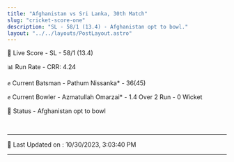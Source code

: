 ```yaml
---
title: "Afghanistan vs Sri Lanka, 30th Match"
slug: "cricket-score-one"
description: "SL - 58/1 (13.4) - Afghanistan opt to bowl."
layout: "../../layouts/PostLayout.astro"
---
```


🔴 Live Score - SL - 58/1 (13.4)  

📊 Run Rate - CRR: 4.24  

✊ Current Batsman - Pathum Nissanka* - 36(45)  

✊ Current Bowler - Azmatullah Omarzai* - 1.4 Over 2 Run - 0 Wicket  

📑 Status - Afghanistan opt to bowl

<br />

***

📝 Last Updated on : 10/30/2023, 3:03:40 PM

***

